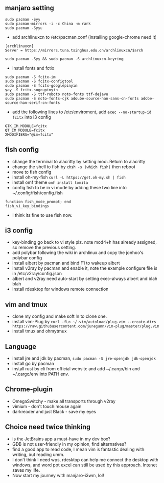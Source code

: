 ## manjaro setting
```
sudo pacman -Syy
sudo pacman-mirrors -i -c China -m rank
sudo pacman -Syyu
```
* add archlinuxcn to /etc/pacman.conf (installing google-chrome need it)
```
[archlinuxcn]
Server = https://mirrors.tuna.tsinghua.edu.cn/archlinuxcn/$arch
```
`sudo pacman -Syy && sudo pacman -S archlinuxcn-keyring`
* install fonts and fctix
```
sudo pacman -S fcitx-im
sudo pacman -S fcitx-configtool
sudo pacman -S fcitx-googlepinyin
yay -S fcitx-sogoupinyin
sudo pacman -S ttf-roboto noto-fonts ttf-dejavu
sudo pacman -S noto-fonts-cjk adoube-source-han-sans-cn-fonts adobe-source-han-serif-cn-fonts
```
* add the following lines to /etc/enviroment, add `exec --no-startup-id fcitx` into i3 config
```
GTK_IM_MODULE=fcitx
QT_IM_MODULE=fcitx
XMODIFIERS="@im=fcitx"
```

## fish config
* change the terminal to alacritty by setting mod+Return to alacritty
* change the shell to fish by `chsh -s (which fish)` then reboot
* move to fish config
* install oh-my-fish `curl -L https://get.oh-my.sh | fish`
* install omf theme `omf install tomita`
* config fish to be in vi mode by adding these two line into ~/.config/fish/config.fish
```
function fish_mode_prompt; end
fish_vi_key_bindings
```
* I think its fine to use fish now.

## i3 config
* key-binding go back to vi style plz. note mod4+h has already assigned, so remove the previous setting.
* add polybar following the wiki in archlinux and copy the jonhoo's polybar config
* install albert by pacman and bind F1 to wakeup albert
* install v2ray by pacman and enable it, note the example configure file is in /etc/v2ray/config.json
* albert and v2ray need auto-start by setting exec-always albert and blah blah
* install rdesktop for windows remote connection

## vim and tmux
* clone my config and make soft ln to clone one.
* install vim-Plug by `curl -fLo ~/.vim/autoload/plug.vim --create-dirs https://raw.githubusercontent.com/junegunn/vim-plug/master/plug.vim`
* install tmux and ohmytmux

## Language
* install jre and jdk by pacman, `sudo pacman -S jre-openjdk jdk-openjdk`
* install go by pacman
* install rust by cli from official website and add ~/.cargo/bin and ~/.cargo/env into PATH env.

## Chrome-plugin
* OmegaSwitchy - make all transports through v2ray
* vimium - don't touch mouse again
* darkreader and just Black - save my eyes

## Choice need twice thinking
* is the JetBrains app a must-have in my dev box?
* GDB is not user-friendly in my opinion, find alternatives?
* find a good app to read code, I mean vim is fantastic dealing with writing, but reading umm.
* I don't think I need wps, rdesktop can help me connect the desktop with windows, and word ppt excel can still be used by this approach. Intenet saves my life.
* Now start my journey with manjaro-i3wm, lol!



